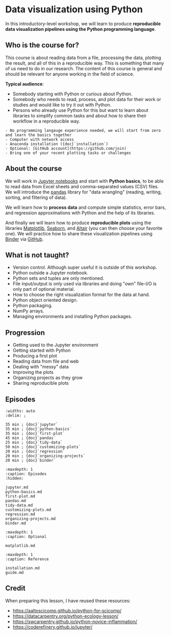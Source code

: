 # Data visualization using Python

In this introductory-level workshop, we will learn to produce
**reproducible data visualization pipelines using the Python programming language**.


## Who is the course for?

This course is about reading data from a file, processing the data, plotting
the result, and all of this in a reproducible way. This is something that many
of us need to do in our research.  The content of this course is general and
should be relevant for anyone working in the field of science.

**Typical audience**:

- Somebody starting with Python or curious about Python.
- Somebody who needs
  to read, process, and plot data for their work or studies and would like to
  try it out with Python.
- Persons who already use Python for this but want to learn about libraries
  to simplify common tasks and about how to share their workflow in a reproducible way.

```{prereq} Preparations
- No programming langauge experience needed, we will start from zero and learn the basics together
- Computer with network access
- Anaconda installation ({doc}`installation`)
- Optional: [GitHub account](https://github.com/join)
- Bring one of your recent plotting tasks or challenges
```


## About the course

We will work in [Jupyter notebooks](https://jupyter.org/) and start with **Python
basics**, to be able to read data from Excel sheets and comma-separated values
(CSV) files. We will introduce the [pandas](https://pandas.pydata.org/) library
for "data wrangling" (reading, writing, sorting, and filtering of data).

We will learn how to **process data** and compute simple statistics, error bars,
and regression approximations with Python and the help of its libraries.

And finally we will learn how to produce **reproducible plots** using the libraries
[Matplotlib](https://matplotlib.org/), [Seaborn](https://seaborn.pydata.org/),
and [Altair](https://altair-viz.github.io/) (you can then choose your favorite
one). We will practice how to share these visualization pipelines using
[Binder](https://mybinder.org/) via [GitHub](https://github.com).


## What is not taught?

- Version control. Although super useful it is outside of this workshop.
- Python outside a Jupyter notebook.
- Python sets and tuples are only mentioned.
- File input/output is only used via libraries and doing "own" file-I/O is only part
  of optional material.
- How to choose the right visualization format for the data at hand.
- Python object oriented design.
- Python packaging.
- NumPy arrays.
- Managing environments and installing Python packages.


## Progression

- Getting used to the Jupyter environment
- Getting started with Python
- Producing a first plot
- Reading data from file and web
- Dealing with "messy" data
- Improving the plots
- Organizing projects as they grow
- Sharing reproducible plots


## Episodes

```{csv-table}
:widths: auto
:delim: ;

35 min ; {doc}`jupyter`
35 min ; {doc}`python-basics`
35 min ; {doc}`first-plot`
45 min ; {doc}`pandas`
25 min ; {doc}`tidy-data`
50 min ; {doc}`customizing-plots`
20 min ; {doc}`regression`
20 min ; {doc}`organizing-projects`
20 min ; {doc}`binder`
```

```{toctree}
:maxdepth: 1
:caption: Episodes
:hidden:

jupyter.md
python-basics.md
first-plot.md
pandas.md
tidy-data.md
customizing-plots.md
regression.md
organizing-projects.md
binder.md
```

```{toctree}
:maxdepth: 1
:caption: Optional

matplotlib.md
```

```{toctree}
:maxdepth: 1
:caption: Reference

installation.md
guide.md
```


## Credit

When preparing this lesson, I have reused these resources:

- <https://aaltoscicomp.github.io/python-for-scicomp/>
- <https://datacarpentry.org/python-ecology-lesson/>
- <https://swcarpentry.github.io/python-novice-inflammation/>
- <https://coderefinery.github.io/jupyter/>
